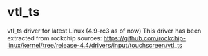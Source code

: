 # vtl_ts

vtl_ts driver for latest Linux (4.9-rc3 as of now)
This driver has been extracted from rockchip sources:
https://github.com/rockchip-linux/kernel/tree/release-4.4/drivers/input/touchscreen/vtl_ts
